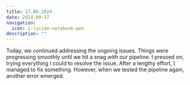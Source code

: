 ```yaml
---
title: 17.09.2024
date: 2024-09-17
navigation:
  icon: i-lucide-notebook-pen
description: ""
---
```


Today, we continued addressing the ongoing issues. Things were progressing smoothly until we hit a snag with our pipeline. I pressed on, trying everything I could to resolve the issue. After a lengthy effort, I managed to fix something. However, when we tested the pipeline again, another error emerged.


